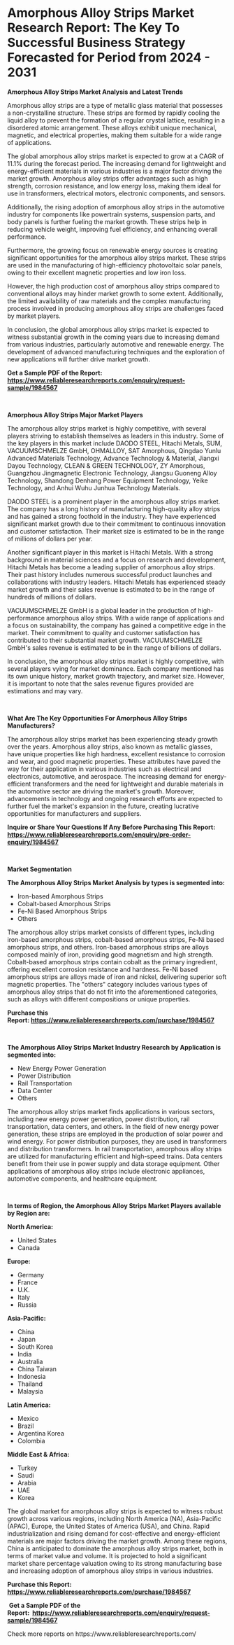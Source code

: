 <p><h1>Amorphous Alloy Strips Market Research Report: The Key To Successful Business Strategy Forecasted for Period from 2024 - 2031</h1></p><p><strong>Amorphous Alloy Strips Market Analysis and Latest Trends</strong></p>
<p><p>Amorphous alloy strips are a type of metallic glass material that possesses a non-crystalline structure. These strips are formed by rapidly cooling the liquid alloy to prevent the formation of a regular crystal lattice, resulting in a disordered atomic arrangement. These alloys exhibit unique mechanical, magnetic, and electrical properties, making them suitable for a wide range of applications.</p><p>The global amorphous alloy strips market is expected to grow at a CAGR of 11.1% during the forecast period. The increasing demand for lightweight and energy-efficient materials in various industries is a major factor driving the market growth. Amorphous alloy strips offer advantages such as high strength, corrosion resistance, and low energy loss, making them ideal for use in transformers, electrical motors, electronic components, and sensors.</p><p>Additionally, the rising adoption of amorphous alloy strips in the automotive industry for components like powertrain systems, suspension parts, and body panels is further fueling the market growth. These strips help in reducing vehicle weight, improving fuel efficiency, and enhancing overall performance.</p><p>Furthermore, the growing focus on renewable energy sources is creating significant opportunities for the amorphous alloy strips market. These strips are used in the manufacturing of high-efficiency photovoltaic solar panels, owing to their excellent magnetic properties and low iron loss.</p><p>However, the high production cost of amorphous alloy strips compared to conventional alloys may hinder market growth to some extent. Additionally, the limited availability of raw materials and the complex manufacturing process involved in producing amorphous alloy strips are challenges faced by market players.</p><p>In conclusion, the global amorphous alloy strips market is expected to witness substantial growth in the coming years due to increasing demand from various industries, particularly automotive and renewable energy. The development of advanced manufacturing techniques and the exploration of new applications will further drive market growth.</p></p>
<p><strong>Get a Sample PDF of the Report:&nbsp; <a href="https://www.reliableresearchreports.com/enquiry/request-sample/1984567">https://www.reliableresearchreports.com/enquiry/request-sample/1984567</a></strong></p>
<p>&nbsp;</p>
<p><strong>Amorphous Alloy Strips Major Market Players</strong></p>
<p><p>The amorphous alloy strips market is highly competitive, with several players striving to establish themselves as leaders in this industry. Some of the key players in this market include DAODO STEEL, Hitachi Metals, SUM, VACUUMSCHMELZE GmbH, OHMALLOY, SAT Amorphous, Qingdao Yunlu Advanced Materials Technology, Advance Technology & Material, Jiangxi Dayou Technology, CLEAN & GREEN TECHNOLOGY, ZY Amorphous, Guangzhou Jingmagnetic Electronic Technology, Jiangsu Guoneng Alloy Technology, Shandong Denhang Power Equipment Technology, Yeike Technology, and Anhui Wuhu Junhua Technology Materials.</p><p>DAODO STEEL is a prominent player in the amorphous alloy strips market. The company has a long history of manufacturing high-quality alloy strips and has gained a strong foothold in the industry. They have experienced significant market growth due to their commitment to continuous innovation and customer satisfaction. Their market size is estimated to be in the range of millions of dollars per year.</p><p>Another significant player in this market is Hitachi Metals. With a strong background in material sciences and a focus on research and development, Hitachi Metals has become a leading supplier of amorphous alloy strips. Their past history includes numerous successful product launches and collaborations with industry leaders. Hitachi Metals has experienced steady market growth and their sales revenue is estimated to be in the range of hundreds of millions of dollars.</p><p>VACUUMSCHMELZE GmbH is a global leader in the production of high-performance amorphous alloy strips. With a wide range of applications and a focus on sustainability, the company has gained a competitive edge in the market. Their commitment to quality and customer satisfaction has contributed to their substantial market growth. VACUUMSCHMELZE GmbH's sales revenue is estimated to be in the range of billions of dollars.</p><p>In conclusion, the amorphous alloy strips market is highly competitive, with several players vying for market dominance. Each company mentioned has its own unique history, market growth trajectory, and market size. However, it is important to note that the sales revenue figures provided are estimations and may vary.</p></p>
<p>&nbsp;</p>
<p><strong>What Are The Key Opportunities For Amorphous Alloy Strips Manufacturers?</strong></p>
<p><p>The amorphous alloy strips market has been experiencing steady growth over the years. Amorphous alloy strips, also known as metallic glasses, have unique properties like high hardness, excellent resistance to corrosion and wear, and good magnetic properties. These attributes have paved the way for their application in various industries such as electrical and electronics, automotive, and aerospace. The increasing demand for energy-efficient transformers and the need for lightweight and durable materials in the automotive sector are driving the market's growth. Moreover, advancements in technology and ongoing research efforts are expected to further fuel the market's expansion in the future, creating lucrative opportunities for manufacturers and suppliers.</p></p>
<p><strong>Inquire or Share Your Questions If Any Before Purchasing This Report: <a href="https://www.reliableresearchreports.com/enquiry/pre-order-enquiry/1984567">https://www.reliableresearchreports.com/enquiry/pre-order-enquiry/1984567</a></strong></p>
<p>&nbsp;</p>
<p><strong>Market Segmentation</strong></p>
<p><strong>The Amorphous Alloy Strips Market Analysis by types is segmented into:</strong></p>
<p><ul><li>Iron-based Amorphous Strips</li><li>Cobalt-based Amorphous Strips</li><li>Fe-Ni Based Amorphous Strips</li><li>Others</li></ul></p>
<p><p>The amorphous alloy strips market consists of different types, including iron-based amorphous strips, cobalt-based amorphous strips, Fe-Ni based amorphous strips, and others. Iron-based amorphous strips are alloys composed mainly of iron, providing good magnetism and high strength. Cobalt-based amorphous strips contain cobalt as the primary ingredient, offering excellent corrosion resistance and hardness. Fe-Ni based amorphous strips are alloys made of iron and nickel, delivering superior soft magnetic properties. The "others" category includes various types of amorphous alloy strips that do not fit into the aforementioned categories, such as alloys with different compositions or unique properties.</p></p>
<p><strong>Purchase this Report:&nbsp;<a href="https://www.reliableresearchreports.com/purchase/1984567">https://www.reliableresearchreports.com/purchase/1984567</a></strong></p>
<p>&nbsp;</p>
<p><strong>The Amorphous Alloy Strips Market Industry Research by Application is segmented into:</strong></p>
<p><ul><li>New Energy Power Generation</li><li>Power Distribution</li><li>Rail Transportation</li><li>Data Center</li><li>Others</li></ul></p>
<p><p>The amorphous alloy strips market finds applications in various sectors, including new energy power generation, power distribution, rail transportation, data centers, and others. In the field of new energy power generation, these strips are employed in the production of solar power and wind energy. For power distribution purposes, they are used in transformers and distribution transformers. In rail transportation, amorphous alloy strips are utilized for manufacturing efficient and high-speed trains. Data centers benefit from their use in power supply and data storage equipment. Other applications of amorphous alloy strips include electronic appliances, automotive components, and healthcare equipment.</p></p>
<p>&nbsp;</p>
<p><strong>In terms of Region, the Amorphous Alloy Strips Market Players available by Region are:</strong></p>
<p>
    <p> <strong> North America: </strong>
        <ul>
            <li>United States</li>
            <li>Canada</li>
        </ul>
        </p> 
    <p> <strong> Europe: </strong>
        <ul>
            <li>Germany</li>
            <li>France</li>
            <li>U.K.</li>
            <li>Italy</li>
            <li>Russia</li>
        </ul>
        </p> 
    <p> <strong> Asia-Pacific: </strong>
        <ul>
            <li>China</li>
            <li>Japan</li>
            <li>South Korea</li>
            <li>India</li>
            <li>Australia</li>
            <li>China Taiwan</li>
            <li>Indonesia</li>
            <li>Thailand</li>
            <li>Malaysia</li>
        </ul>
        </p> 
    <p> <strong> Latin America: </strong>
        <ul>
            <li>Mexico</li>
            <li>Brazil</li>
            <li>Argentina Korea</li>
            <li>Colombia</li>
        </ul>
        </p> 
    <p> <strong> Middle East & Africa: </strong>
        <ul>
            <li>Turkey</li>
            <li>Saudi</li>
            <li>Arabia</li>
            <li>UAE</li>
            <li>Korea</li>
        </ul>
    </p>
    </p>
<p><p>The global market for amorphous alloy strips is expected to witness robust growth across various regions, including North America (NA), Asia-Pacific (APAC), Europe, the United States of America (USA), and China. Rapid industrialization and rising demand for cost-effective and energy-efficient materials are major factors driving the market growth. Among these regions, China is anticipated to dominate the amorphous alloy strips market, both in terms of market value and volume. It is projected to hold a significant market share percentage valuation owing to its strong manufacturing base and increasing adoption of amorphous alloy strips in various industries.</p></p>
<p><strong>Purchase this Report: <a href="https://www.reliableresearchreports.com/purchase/1984567">https://www.reliableresearchreports.com/purchase/1984567</a></strong></p>
<p>&nbsp;<strong>Get a Sample PDF of the Report:&nbsp;&nbsp;<a href="https://www.reliableresearchreports.com/enquiry/request-sample/1984567">https://www.reliableresearchreports.com/enquiry/request-sample/1984567</a></strong></p>
<p><strong></strong></p>
<p>Check more reports on https://www.reliableresearchreports.com/</p>